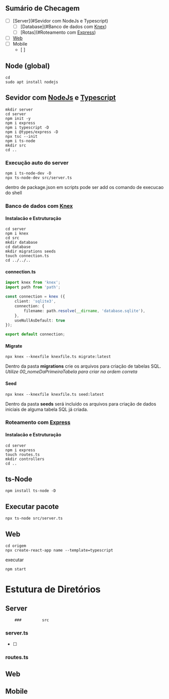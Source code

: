 ## Sumário de Checagem 

- [ ] [Server](#Sevidor com NodeJs e Typescript)
  - [ ] [Database](#Banco de dados com [Knex](http://knexjs.org/))
  - [ ] [Rotas](#Roteamento com [Express](https://expressjs.com/pt-br/guide/routing.html))
- [ ] [Web](#web)
- [ ] Mobile
  - [ ] 



## Node (global)

~~~shell
cd
sudo apt install nodejs
~~~

## Sevidor com [NodeJs](https://nodejs.org/en/docs/) e [Typescript](https://www.typescriptlang.org/)

~~~shell
mkdir server
cd server
npm init -y
npm i express
npm i typescript -D
npm i @types/express -D
npx tsc --init
npm i ts-node
mkdir src 
cd ..
~~~

### Execução auto do server

~~~shell
npm i ts-node-dev -D
npx ts-node-dev src/server.ts
~~~

dentro de package.json em scripts pode ser add os comando de execucao do shell

### Banco de dados com [Knex](http://knexjs.org/)

#### Instalacão e Estruturação

~~~shell
cd server
npm i knex
cd src
mkdir database
cd database
mkdir migrations seeds
touch connection.ts
cd ../../..
~~~

#### connection.ts

~~~typescript
import knex from 'knex';
import path from 'path';

const connection = knex ({
    client: 'sqlite3',
    connection: {
        filename: path.resolve(__dirname, 'database.sqlite'),
    },
    useNullAsDefault: true
}); 

export default connection;
~~~



#### Migrate

~~~shell
npx knex --knexfile knexfile.ts migrate:latest
~~~

Dentro da pasta **migrations** crie os arquivos para criação de tabelas SQL. *Utilize 00_nomeDaPrimeiraTabela para criar na ordem correta*

#### Seed

~~~shell
npx knex --knexfile knexfile.ts seed:latest
~~~

Dentro da pasta **seeds** será incluido os arquivos para criação de dados iniciais de alguma tabela SQL já criada.



### Roteamento com [Express](https://expressjs.com/pt-br/guide/routing.html)

#### Instalacão e Estruturação

~~~shell
cd server
npm i express
touch routes.ts
mkdir controllers
cd ..
~~~









## ts-Node	

~~~shell
npm install ts-node -D
~~~



## Executar pacote

~~~shell
npx ts-node src/server.ts
~~~

## Web

~~~shell
cd origem
npx create-react-app name --template=typescript
~~~

executar

~~~ shell
npm start
~~~



# Estutura de Diretórios

## 	Server

		### 		src

### 		server.ts

- [ ] 

### routes.ts







## Web

## Mobile

















